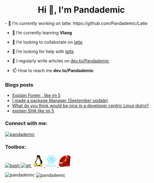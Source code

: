 <h1 align="center">Hi 👋, I'm Pandademic</h1>
- 🔭 I’m currently working on  latte: https://github.com/Pandademic/Latte

- 🌱 I’m currently learning **Vlang**

- 👯 I’m looking to collaborate on [latte](https://github.com/Pandademic/Latte)

- 🤝 I’m looking for help with [latte](https://github.com/Pandademic/Latte)

- 📝 I regularly write articles on [dev.to/Pandademic](dev.to/Pandademic)

- 📫 How to reach me **dev.to/Pandademic**

### Blogs posts
<!-- BLOG-POST-LIST:START -->
- [Explain Forem , like im 5](https://dev.to/pandademic/explain-forem-like-im-5-4oh8)
- [I made a package Manager (September update)](https://dev.to/pandademic/i-made-a-package-manager-september-update-5cij)
- [What do you think would be nice in a developer centric Linux distro?](https://dev.to/pandademic/what-do-you-think-would-be-nice-in-a-developer-centric-linux-distro-4fj8)
- [explain SHA like im 5](https://dev.to/pandademic/explain-sha-like-im-5-19i2)
<!-- BLOG-POST-LIST:END -->

<h3 align="left">Connect with me:</h3>
<p align="left">
<a href="https://dev.to/pandademic" target="blank"><img align="center" src="https://cdn.jsdelivr.net/npm/simple-icons@3.0.1/icons/dev-dot-to.svg" alt="pandademic" height="30" width="40" /></a>
</p>

<h3 align="left">Toolbox:</h3>
<p align="left"> <a href="https://www.gnu.org/software/bash/" target="_blank"> <img src="https://www.vectorlogo.zone/logos/gnu_bash/gnu_bash-icon.svg" alt="bash" width="40" height="40"/> </a> <a href="https://git-scm.com/" target="_blank"> <img src="https://www.vectorlogo.zone/logos/git-scm/git-scm-icon.svg" alt="git" width="40" height="40"/> </a> <a href="https://www.linux.org/" target="_blank"> <img src="https://raw.githubusercontent.com/devicons/devicon/master/icons/linux/linux-original.svg" alt="linux" width="40" height="40"/> </a> <a href="https://reactjs.org/" target="_blank"> <img src="https://raw.githubusercontent.com/devicons/devicon/master/icons/react/react-original-wordmark.svg" alt="react" width="40" height="40"/> </a> <a href="https://www.ruby-lang.org/en/" target="_blank"> <img src="https://raw.githubusercontent.com/devicons/devicon/master/icons/ruby/ruby-original.svg" alt="ruby" width="40" height="40"/> </a> </p>

<p><img align="left" src="https://github-readme-stats.vercel.app/api/top-langs?username=pandademic&show_icons=true&theme=tokyonight&locale=en&layout=compact" alt="pandademic" /></p>

<p>&nbsp;<img align="center" src="https://github-readme-stats.vercel.app/api?username=pandademic&show_icons=true&theme=tokyonight&locale=en" alt="pandademic" /></p>

